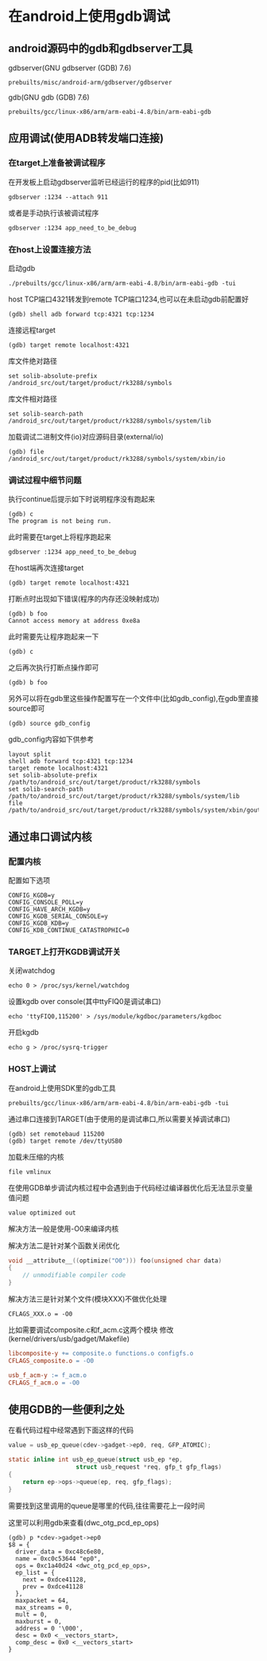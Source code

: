 # 在android上使用gdb调试

## android源码中的gdb和gdbserver工具

gdbserver(GNU gdbserver (GDB) 7.6)

	prebuilts/misc/android-arm/gdbserver/gdbserver

gdb(GNU gdb (GDB) 7.6)

	prebuilts/gcc/linux-x86/arm/arm-eabi-4.8/bin/arm-eabi-gdb

## 应用调试(使用ADB转发端口连接)

### 在target上准备被调试程序

在开发板上启动gdbserver监听已经运行的程序的pid(比如911)

	gdbserver :1234 --attach 911

或者是手动执行该被调试程序

	gdbserver :1234 app_need_to_be_debug

### 在host上设置连接方法

启动gdb

	./prebuilts/gcc/linux-x86/arm/arm-eabi-4.8/bin/arm-eabi-gdb -tui

host TCP端口4321转发到remote TCP端口1234,也可以在未启动gdb前配置好

	(gdb) shell adb forward tcp:4321 tcp:1234

连接远程target

	(gdb) target remote localhost:4321

库文件绝对路径

	set solib-absolute-prefix /android_src/out/target/product/rk3288/symbols

库文件相对路径

	set solib-search-path /android_src/out/target/product/rk3288/symbols/system/lib

加载调试二进制文件(io)对应源码目录(external/io)

	(gdb) file /android_src/out/target/product/rk3288/symbols/system/xbin/io

### 调试过程中细节问题

执行continue后提示如下时说明程序没有跑起来

	(gdb) c
	The program is not being run.

此时需要在target上将程序跑起来

	gdbserver :1234 app_need_to_be_debug

在host端再次连接target

	(gdb) target remote localhost:4321

打断点时出现如下错误(程序的内存还没映射成功)

	(gdb) b foo
	Cannot access memory at address 0xe8a

此时需要先让程序跑起来一下

	(gdb) c

之后再次执行打断点操作即可

	(gdb) b foo

另外可以将在gdb里这些操作配置写在一个文件中(比如gdb_config),在gdb里直接source即可

	(gdb) source gdb_config

gdb_config内容如下供参考

	layout split
	shell adb forward tcp:4321 tcp:1234
	target remote localhost:4321
	set solib-absolute-prefix /path/to/android_src/out/target/product/rk3288/symbols
	set solib-search-path /path/to/android_src/out/target/product/rk3288/symbols/system/lib
	file /path/to/android_src/out/target/product/rk3288/symbols/system/xbin/gout1

## 通过串口调试内核

### 配置内核

配置如下选项

	CONFIG_KGDB=y
	CONFIG_CONSOLE_POLL=y
	CONFIG_HAVE_ARCH_KGDB=y
	CONFIG_KGDB_SERIAL_CONSOLE=y
	CONFIG_KGDB_KDB=y
	CONFIG_KDB_CONTINUE_CATASTROPHIC=0

### TARGET上打开KGDB调试开关

关闭watchdog

	echo 0 > /proc/sys/kernel/watchdog

设置kgdb over console(其中ttyFIQ0是调试串口)

	echo 'ttyFIQ0,115200' > /sys/module/kgdboc/parameters/kgdboc

开启kgdb

	echo g > /proc/sysrq-trigger

### HOST上调试

在android上使用SDK里的gdb工具

	prebuilts/gcc/linux-x86/arm/arm-eabi-4.8/bin/arm-eabi-gdb -tui

通过串口连接到TARGET(由于使用的是调试串口,所以需要关掉调试串口)

	(gdb) set remotebaud 115200
	(gdb) target remote /dev/ttyUSB0

加载未压缩的内核

	file vmlinux

在使用GDB单步调试内核过程中会遇到由于代码经过编译器优化后无法显示变量值问题

	value optimized out

解决方法一般是使用-O0来编译内核

解决方法二是针对某个函数关闭优化

```c
void __attribute__((optimize("O0"))) foo(unsigned char data)
{
	// unmodifiable compiler code
}
```

解决方法三是针对某个文件(模块XXX)不做优化处理

	CFLAGS_XXX.o = -O0

比如需要调试composite.c和f_acm.c这两个模块
修改(kernel/drivers/usb/gadget/Makefile)

```Makefile
libcomposite-y += composite.o functions.o configfs.o
CFLAGS_composite.o = -O0

usb_f_acm-y := f_acm.o
CFLAGS_f_acm.o = -O0
```

## 使用GDB的一些便利之处

在看代码过程中经常遇到下面这样的代码

```c
value = usb_ep_queue(cdev->gadget->ep0, req, GFP_ATOMIC);

static inline int usb_ep_queue(struct usb_ep *ep,
				   struct usb_request *req, gfp_t gfp_flags)
{
	return ep->ops->queue(ep, req, gfp_flags);
}
```

需要找到这里调用的queue是哪里的代码,往往需要花上一段时间

这里可以利用gdb来查看(dwc_otg_pcd_ep_ops)

	(gdb) p *cdev->gadget->ep0
	$8 = {
	  driver_data = 0xc48c6e80,
	  name = 0xc0c53644 "ep0",
	  ops = 0xc1a40d24 <dwc_otg_pcd_ep_ops>,
	  ep_list = {
		next = 0xdce41128,
		prev = 0xdce41128
	  },
	  maxpacket = 64,
	  max_streams = 0,
	  mult = 0,
	  maxburst = 0,
	  address = 0 '\000',
	  desc = 0x0 <__vectors_start>,
	  comp_desc = 0x0 <__vectors_start>
	}
